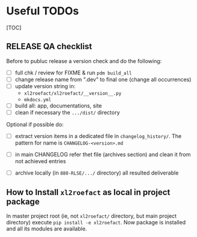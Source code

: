 
# Useful TODOs 

[TOC]

## RELEASE QA checklist

Before to publuc release a version check and do the following:

* [ ] full chk / review for FIXME & run `pdm build_all`
* [ ] change release name from ".dev" to final one (change all occurrences)
* [ ] update version string in:
    * `xl2roefact/xl2roefact/__version__.py`
    * `mkdocs.yml`
* [ ] build all: app, documentations, site
* [ ] clean if necessary the `.../dist/` directory

Optional if possible do:

* [ ] extract version items in a dedicated file in `changelog_history/`. The pattern for name is `CHANGELOG-<version>.md`
* [ ] in main CHANGELOG refer thet file (archives section) and clean it from not achieved entries
* [ ] archive locally (in `880-RLSE/.../` directory) all resulted deliverable








## How to Install `xl2roefact` as local in project package

In master project root (ie, not `xl2roefact/` directory, but main project directory) execute `pip install -e xl2roefact`. Now package is installed and all its modules are available.





